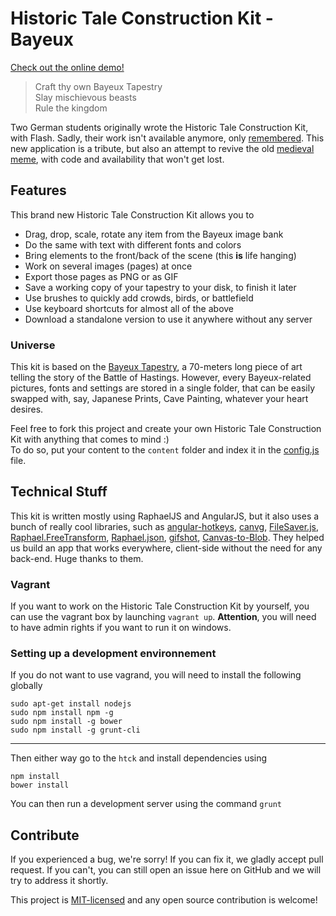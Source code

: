 # Historic Tale Construction Kit - Bayeux

[Check out the online demo!](http://htck.github.io/bayeux)

> Craft thy own Bayeux Tapestry  
> Slay mischievous beasts  
> Rule the kingdom

Two German students originally wrote the Historic Tale Construction Kit, with Flash. Sadly, their work isn't available anymore, only [remembered](http://netzspannung.org/cat/servlet/CatServlet?cmd=document&subCommand=show&forward=%2Fnetzkollektor%2Foutput%2Fproject.xml&entryId=84868). This new application is a tribute, but also an attempt to revive the old [medieval meme](http://knowyourmeme.com/memes/medieval-macros-bayeux-tapestry-parodies), with code and availability that won't get lost.

## Features
This brand new Historic Tale Construction Kit allows you to
* Drag, drop, scale, rotate any item from the Bayeux image bank
* Do the same with text with different fonts and colors
* Bring elements to the front/back of the scene (this **is** life hanging)
* Work on several images (pages) at once
* Export those pages as PNG or as GIF
* Save a working copy of your tapestry to your disk, to finish it later
* Use brushes to quickly add crowds, birds, or battlefield
* Use keyboard shortcuts for almost all of the above
* Download a standalone version to use it anywhere without any server

### Universe
This kit is based on the [Bayeux Tapestry](http://www.bayeuxmuseum.com/en/la_tapisserie_de_bayeux_en.html), a 70-meters long piece of art telling the story of the Battle of Hastings. However, every Bayeux-related pictures, fonts and settings are stored in a single folder, that can be easily swapped with, say, Japanese Prints, Cave Painting, whatever your heart desires.

Feel free to fork this project and create your own Historic Tale Construction Kit with anything that comes to mind :)  
To do so, put your content to the ``content`` folder and index it in the [config.js](https://github.com/htck/bayeux/blob/master/htck/app/content/config.js) file.

## Technical Stuff
This kit is written mostly using RaphaelJS and AngularJS, but it also uses a bunch of really cool libraries, such as [angular-hotkeys](https://github.com/chieffancypants/angular-hotkeys), [canvg](https://github.com/gabelerner/canvg), [FileSaver.js](https://github.com/eligrey/FileSaver.js), [Raphael.FreeTransform](https://github.com/AliasIO/Raphael.FreeTransform), [Raphael.json](https://github.com/AliasIO/Raphael.JSON), [gifshot](https://github.com/yahoo/gifshot), [Canvas-to-Blob](https://github.com/blueimp/JavaScript-Canvas-to-Blob). They helped us build an app that works everywhere, client-side without the need for any back-end. Huge thanks to them.

### Vagrant
If you want to work on the Historic Tale Construction Kit by yourself, you can use the vagrant box by launching ``vagrant up``. **Attention**, you will need to have admin rights if you want to run it on windows.

### Setting up a development environnement
If you do not want to use vagrand, you will need to install the following globally
```
sudo apt-get install nodejs
sudo npm install npm -g
sudo npm install -g bower
sudo npm install -g grunt-cli
```

------

Then either way go to the ``htck`` and install dependencies using
```
npm install
bower install
```
You can then run a development server using the command ``grunt``

## Contribute
If you experienced a bug, we're sorry! If you can fix it, we gladly accept pull request. If you can't, you can still open an issue here on GitHub and we will try to address it shortly.

This project is [MIT-licensed](https://github.com/htck/bayeux/blob/master/LICENSE) and any open source contribution is welcome!
